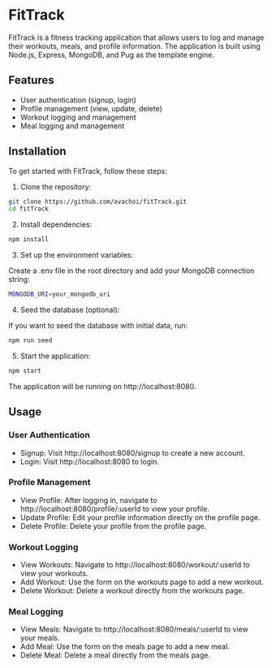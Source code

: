 # FitTrack

FitTrack is a fitness tracking application that allows users to log and manage their workouts, meals, and profile information. The application is built using Node.js, Express, MongoDB, and Pug as the template engine.

## Features

- User authentication (signup, login)
- Profile management (view, update, delete)
- Workout logging and management
- Meal logging and management

## Installation

To get started with FitTrack, follow these steps:

1. Clone the repository:

```bash
git clone https://github.com/avachoi/fitTrack.git
cd fitTrack
```

2. Install dependencies:

```bash
npm install
```

3. Set up the environment variables:

Create a .env file in the root directory and add your MongoDB connection string:

```bash
MONGODB_URI=your_mongodb_uri
```

4. Seed the database (optional):

If you want to seed the database with initial data, run:

```bash
npm run seed
```

5. Start the application:

```bash
npm start
```

The application will be running on http://localhost:8080.

## Usage

### User Authentication

- Signup: Visit http://localhost:8080/signup to create a new account.
- Login: Visit http://localhost:8080 to login.

### Profile Management

- View Profile: After logging in, navigate to http://localhost:8080/profile/:userId to view your profile.
- Update Profile: Edit your profile information directly on the profile page.
- Delete Profile: Delete your profile from the profile page.

### Workout Logging

- View Workouts: Navigate to http://localhost:8080/workout/:userId to view your workouts.
- Add Workout: Use the form on the workouts page to add a new workout.
- Delete Workout: Delete a workout directly from the workouts page.

### Meal Logging

- View Meals: Navigate to http://localhost:8080/meals/:userId to view your meals.
- Add Meal: Use the form on the meals page to add a new meal.
- Delete Meal: Delete a meal directly from the meals page.
